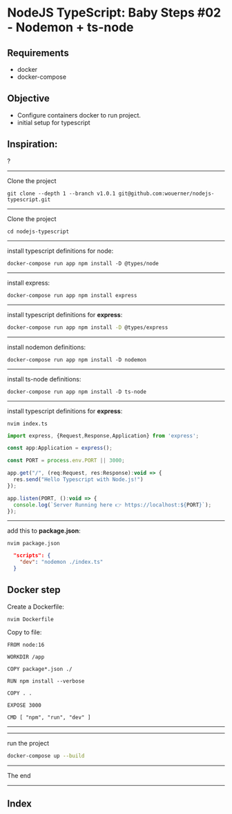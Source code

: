 # NodeJS TypeScript: Baby Steps #02 - Nodemon + ts-node 

## Requirements
 - docker
 - docker-compose

## Objective
* Configure containers docker to run project.
* initial setup for typescript

## Inspiration:
?

---
Clone the project 
```
git clone --depth 1 --branch v1.0.1 git@github.com:wouerner/nodejs-typescript.git
```
---
Clone the project 
```
cd nodejs-typescript
```
---

install typescript definitions for node:
```
docker-compose run app npm install -D @types/node
```
---
install express:
```
docker-compose run app npm install express 
```
---

install typescript definitions for **express**:
``` sh
docker-compose run app npm install -D @types/express 
```

---
install nodemon definitions:
```
docker-compose run app npm install -D nodemon
```
---

install ts-node definitions:
```
docker-compose run app npm install -D ts-node

```
---

install typescript definitions for **express**:
```
nvim index.ts 
```
``` javascript
import express, {Request,Response,Application} from 'express';

const app:Application = express();

const PORT = process.env.PORT || 3000;

app.get("/", (req:Request, res:Response):void => {
  res.send("Hello Typescript with Node.js!")
});

app.listen(PORT, ():void => {
  console.log(`Server Running here 👉 https://localhost:${PORT}`);
});

```
 
---
add this to **package.json**:
```
nvim package.json
```
``` JSON
  "scripts": {
    "dev": "nodemon ./index.ts"
  }
```
## Docker step
Create a Dockerfile: 
```
nvim Dockerfile
```
Copy to file:
```
FROM node:16

WORKDIR /app

COPY package*.json ./

RUN npm install --verbose

COPY . .

EXPOSE 3000 

CMD [ "npm", "run", "dev" ]
```
---

---
run the project
``` sh
docker-compose up --build 
```
---
The end

---
## Index
